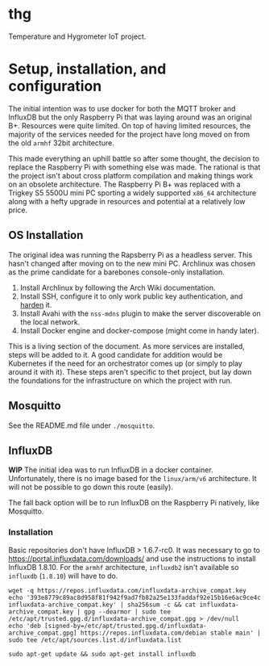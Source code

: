 # thg
Temperature and Hygrometer IoT project.


# Setup, installation, and configuration
The initial intention was to use docker for both the MQTT broker and InfluxDB but the only Raspberry Pi that was laying
around was an original B+. Resources were quite limited. On top of having limited resources, the majority of the
services needed for the project have long moved on from the old `armhf` 32bit architecture.

This made everything an uphill battle so after some thought, the decision to replace the Raspberry Pi with something
else was made. The rational is that the project isn't about cross platform compilation and making things work on an
obsolete architecture. The Raspberry Pi B+ was replaced with a Trigkey S5 5500U mini PC sporting a widely supported
`x86_64` architecture along with a hefty upgrade in resources and potential at a relatively low price.


## OS Installation
The original idea was running the Rapsberry Pi as a headless server. This hasn't changed after moving on to the new 
mini PC. Archlinux was chosen as the prime candidate for a barebones console-only installation.

1. Install Archlinux by following the Arch Wiki documentation.
2. Install SSH, configure it to only work public key authentication, and
[harden](https://www.ssh-audit.com/hardening_guides.html) it.
3. Install Avahi with the `nss-mdns` plugin to make the server discoverable on the local network.
4. Install Docker engine and docker-compose (might come in handy later).

This is a living section of the document. As more services are installed, steps will be added to it. A good candidate
for addition would be Kubernetes if the need for an orchestrator comes up (or simply to play around it with it). These
steps aren't specific to thet project, but lay down the foundations for the infrastructure on which the project with 
run.


## Mosquitto
See the README.md file under `./mosquitto`.

## InfluxDB
**WIP**
The initial idea was to run InfluxDB in a docker container. Unfortunately, there is no image based for the 
`linux/arm/v6` architecture. It will not be possible to go down this route (easily).

The fall back option will be to run InfluxDB on the Raspberry Pi natively, like Mosquitto.

### Installation
Basic repositories don't have InfluxDB > 1.6.7-rc0. It was necessary to go to https://portal.influxdata.com/downloads/
and use the instructions to install InfluxDB 1.8.10. For the `armhf` architecture, `influxdb2` isn't available so
`influxdb` (`1.8.10`) will have to do.

```
wget -q https://repos.influxdata.com/influxdata-archive_compat.key
echo '393e8779c89ac8d958f81f942f9ad7fb82a25e133faddaf92e15b16e6ac9ce4c influxdata-archive_compat.key' | sha256sum -c && cat influxdata-archive_compat.key | gpg --dearmor | sudo tee /etc/apt/trusted.gpg.d/influxdata-archive_compat.gpg > /dev/null
echo 'deb [signed-by=/etc/apt/trusted.gpg.d/influxdata-archive_compat.gpg] https://repos.influxdata.com/debian stable main' | sudo tee /etc/apt/sources.list.d/influxdata.list

sudo apt-get update && sudo apt-get install influxdb
```
